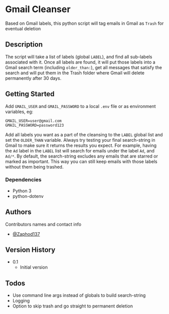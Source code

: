 # Gmail Cleanser

Based on Gmail labels, this python script will tag emails in Gmail as `Trash` for eventual deletion

## Description

The script will take a list of labels (global `LABEL`), and find all sub-labels associated with it. Once all labels are found, it will put those labels into a Gmail search term (including `older_than:`), get all messages that satisfy the search and will put them in the Trash folder where Gmail will delete permanently after 30 days.

## Getting Started

Add `GMAIL_USER` and `GMAIL_PASSWORD` to a local `.env` file or as environment variables, eg:
```
GMAIL_USER=user@gmail.com
GMAIL_PASSWORD=password123
```

Add all labels you want as a part of the cleansing to the `LABEL` global list and set the `OLDER_THAN` variable. Always try testing your final search-string in Gmail to make sure it returns the results you expect.
For example, having the `Ad` label in the `LABEL` list will search for emails under the label `Ad`, and `Ad/*`.
By default, the search-string excludes any emails that are starred or marked as important. This way you can still keep emails with those labels without them being trashed.

### Dependencies

* Python 3
* python-dotenv

## Authors

Contributors names and contact info 
* [@Zaphod137](https://twitter.com/Zaphod137)

## Version History

* 0.1
    * Initial version

## Todos

* Use command line args instead of globals to build search-string
* Logging
* Option to skip trash and go straight to permanent deletion

